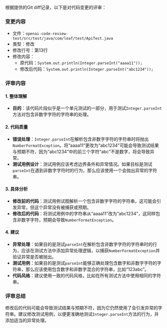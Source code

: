 根据提供的Git diff记录，以下是对代码变更的评审：

### 变更内容
- 文件：`openai-code-review-test/src/test/java/com/leaf/test/ApiTest.java`
- 类型：修改
- 修改行号：第13行
- 修改内容：
  - 原代码：`System.out.println(Integer.parseInt("aaaa11"));`
  - 修改后代码：`System.out.println(Integer.parseInt("abc1234"));`

### 评审内容

#### 1. 整体理解
- **目的**：该代码片段似乎是一个单元测试的一部分，用于测试`Integer.parseInt`方法对包含非数字字符的字符串的处理。

#### 2. 代码质量
- **错误处理**：`Integer.parseInt`在解析包含非数字字符的字符串时将抛出`NumberFormatException`。将“aaaa11”更改为“abc1234”可能会导致测试结果与预期不符，因为“abc1234”中的前三个字符“abc”不是数字，将会导致异常。
- **测试用例设计**：测试用例应该考虑边界条件和异常情况。如果目标是测试`parseInt`在遇到非数字字符时的行为，那么应该使用一个会抛出异常的字符串。

#### 3. 具体分析
- **修改前的代码**：测试用例试图解析一个包含非数字字符的字符串，这可能会引发异常，但这个异常没有被捕获或预期。
- **修改后的代码**：将测试用例中的字符串从“aaaa11”改为“abc1234”，这同样包含非数字字符，预期会导致`NumberFormatException`。

#### 4. 建议
- **异常处理**：如果目的是测试`parseInt`在解析包含非数字字符的字符串时的行为，应该在测试方法中添加异常处理逻辑，以捕获`NumberFormatException`并验证异常是否被抛出。
- **测试用例**：如果目的是测试`parseInt`能够正确处理包含数字和非数字字符的字符串，那么应该使用包含数字和非数字混合的字符串，比如“123abc”。
- **代码风格**：建议使用一致的代码风格，比如在所有测试方法中使用相同的字符串。

### 评审总结
修改后的代码可能会导致测试结果与预期不符，因为它仍然使用了会引发异常的字符串。建议修改测试用例，以便更准确地测试`Integer.parseInt`方法的行为，并添加适当的异常处理。